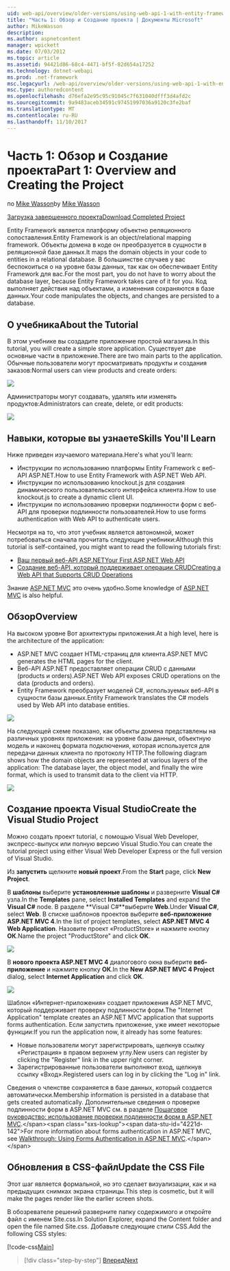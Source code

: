```yaml
---
uid: web-api/overview/older-versions/using-web-api-1-with-entity-framework-5/using-web-api-with-entity-framework-part-1
title: "Часть 1: Обзор и Создание проекта | Документы Microsoft"
author: MikeWasson
description: 
ms.author: aspnetcontent
manager: wpickett
ms.date: 07/03/2012
ms.topic: article
ms.assetid: 94421d86-68c4-4471-bf5f-82d654a17252
ms.technology: dotnet-webapi
ms.prod: .net-framework
msc.legacyurl: /web-api/overview/older-versions/using-web-api-1-with-entity-framework-5/using-web-api-with-entity-framework-part-1
msc.type: authoredcontent
ms.openlocfilehash: d76efa2e95c95c91045c7f631040dfff3d4afd2c
ms.sourcegitcommit: 9a9483aceb34591c97451997036a9120c3fe2baf
ms.translationtype: MT
ms.contentlocale: ru-RU
ms.lasthandoff: 11/10/2017
---
```

<a name="part-1-overview-and-creating-the-project"></a><span data-ttu-id="4221d-102">Часть 1: Обзор и Создание проекта</span><span class="sxs-lookup"><span data-stu-id="4221d-102">Part 1: Overview and Creating the Project</span></span>
====================
<span data-ttu-id="4221d-103">по [Mike Wasson](https://github.com/MikeWasson)</span><span class="sxs-lookup"><span data-stu-id="4221d-103">by [Mike Wasson](https://github.com/MikeWasson)</span></span>

[<span data-ttu-id="4221d-104">Загрузка завершенного проекта</span><span class="sxs-lookup"><span data-stu-id="4221d-104">Download Completed Project</span></span>](http://code.msdn.microsoft.com/ASP-NET-Web-API-with-afa30545)

<span data-ttu-id="4221d-105">Entity Framework является платформу объектно реляционного сопоставления.</span><span class="sxs-lookup"><span data-stu-id="4221d-105">Entity Framework is an object/relational mapping framework.</span></span> <span data-ttu-id="4221d-106">Объекты домена в коде он преобразуется в сущности в реляционной базе данных.</span><span class="sxs-lookup"><span data-stu-id="4221d-106">It maps the domain objects in your code to entities in a relational database.</span></span> <span data-ttu-id="4221d-107">В большинстве случаев у вас беспокоиться о на уровне базы данных, так как он обеспечивает Entity Framework для вас.</span><span class="sxs-lookup"><span data-stu-id="4221d-107">For the most part, you do not have to worry about the database layer, because Entity Framework takes care of it for you.</span></span> <span data-ttu-id="4221d-108">Код выполняет действия над объектами, а изменения сохраняются в базе данных.</span><span class="sxs-lookup"><span data-stu-id="4221d-108">Your code manipulates the objects, and changes are persisted to a database.</span></span>

## <a name="about-the-tutorial"></a><span data-ttu-id="4221d-109">О учебника</span><span class="sxs-lookup"><span data-stu-id="4221d-109">About the Tutorial</span></span>

<span data-ttu-id="4221d-110">В этом учебнике вы создадите приложение простой магазина.</span><span class="sxs-lookup"><span data-stu-id="4221d-110">In this tutorial, you will create a simple store application.</span></span> <span data-ttu-id="4221d-111">Существует две основные части в приложение.</span><span class="sxs-lookup"><span data-stu-id="4221d-111">There are two main parts to the application.</span></span> <span data-ttu-id="4221d-112">Обычные пользователи могут просматривать продукты и создания заказов:</span><span class="sxs-lookup"><span data-stu-id="4221d-112">Normal users can view products and create orders:</span></span>

![](using-web-api-with-entity-framework-part-1/_static/image1.png)

<span data-ttu-id="4221d-113">Администраторы могут создавать, удалять или изменять продуктов:</span><span class="sxs-lookup"><span data-stu-id="4221d-113">Administrators can create, delete, or edit products:</span></span>

![](using-web-api-with-entity-framework-part-1/_static/image2.png)

## <a name="skills-youll-learn"></a><span data-ttu-id="4221d-114">Навыки, которые вы узнаете</span><span class="sxs-lookup"><span data-stu-id="4221d-114">Skills You'll Learn</span></span>

<span data-ttu-id="4221d-115">Ниже приведен изучаемого материала.</span><span class="sxs-lookup"><span data-stu-id="4221d-115">Here's what you'll learn:</span></span>

- <span data-ttu-id="4221d-116">Инструкции по использованию платформы Entity Framework с веб-API ASP.NET.</span><span class="sxs-lookup"><span data-stu-id="4221d-116">How to use Entity Framework with ASP.NET Web API.</span></span>
- <span data-ttu-id="4221d-117">Инструкции по использованию knockout.js для создания динамического пользовательского интерфейса клиента.</span><span class="sxs-lookup"><span data-stu-id="4221d-117">How to use knockout.js to create a dynamic client UI.</span></span>
- <span data-ttu-id="4221d-118">Инструкции по использованию проверки подлинности форм с веб-API для проверки подлинности пользователей.</span><span class="sxs-lookup"><span data-stu-id="4221d-118">How to use forms authentication with Web API to authenticate users.</span></span>

<span data-ttu-id="4221d-119">Несмотря на то, что этот учебник является автономной, может потребоваться сначала прочитать следующие учебники:</span><span class="sxs-lookup"><span data-stu-id="4221d-119">Although this tutorial is self-contained, you might want to read the following tutorials first:</span></span>

- [<span data-ttu-id="4221d-120">Ваш первый веб-API ASP.NET</span><span class="sxs-lookup"><span data-stu-id="4221d-120">Your First ASP.NET Web API</span></span>](../../getting-started-with-aspnet-web-api/tutorial-your-first-web-api.md)
- [<span data-ttu-id="4221d-121">Создание веб-API, который поддерживает операции CRUD</span><span class="sxs-lookup"><span data-stu-id="4221d-121">Creating a Web API that Supports CRUD Operations</span></span>](../creating-a-web-api-that-supports-crud-operations.md)

<span data-ttu-id="4221d-122">Знание [ASP.NET MVC](../../../../mvc/index.md) это очень удобно.</span><span class="sxs-lookup"><span data-stu-id="4221d-122">Some knowledge of [ASP.NET MVC](../../../../mvc/index.md) is also helpful.</span></span>

## <a name="overview"></a><span data-ttu-id="4221d-123">Обзор</span><span class="sxs-lookup"><span data-stu-id="4221d-123">Overview</span></span>

<span data-ttu-id="4221d-124">На высоком уровне Вот архитектуры приложения.</span><span class="sxs-lookup"><span data-stu-id="4221d-124">At a high level, here is the architecture of the application:</span></span>

- <span data-ttu-id="4221d-125">ASP.NET MVC создает HTML-страниц для клиента.</span><span class="sxs-lookup"><span data-stu-id="4221d-125">ASP.NET MVC generates the HTML pages for the client.</span></span>
- <span data-ttu-id="4221d-126">Веб-API ASP.NET предоставляет операции CRUD с данными (products и orders).</span><span class="sxs-lookup"><span data-stu-id="4221d-126">ASP.NET Web API exposes CRUD operations on the data (products and orders).</span></span>
- <span data-ttu-id="4221d-127">Entity Framework преобразует моделей C#, используемых веб-API в сущности базы данных.</span><span class="sxs-lookup"><span data-stu-id="4221d-127">Entity Framework translates the C# models used by Web API into database entities.</span></span>

![](using-web-api-with-entity-framework-part-1/_static/image3.png)

<span data-ttu-id="4221d-128">На следующей схеме показано, как объекты домена представлены на различных уровнях приложения: на уровне базы данных, объектную модель и наконец формата подключения, которая используется для передачи данных клиента по протоколу HTTP.</span><span class="sxs-lookup"><span data-stu-id="4221d-128">The following diagram shows how the domain objects are represented at various layers of the application: The database layer, the object model, and finally the wire format, which is used to transmit data to the client via HTTP.</span></span>

![](using-web-api-with-entity-framework-part-1/_static/image4.png)

## <a name="create-the-visual-studio-project"></a><span data-ttu-id="4221d-129">Создание проекта Visual Studio</span><span class="sxs-lookup"><span data-stu-id="4221d-129">Create the Visual Studio Project</span></span>

<span data-ttu-id="4221d-130">Можно создать проект tutorial, с помощью Visual Web Developer, экспресс-выпуск или полную версию Visual Studio.</span><span class="sxs-lookup"><span data-stu-id="4221d-130">You can create the tutorial project using either Visual Web Developer Express or the full version of Visual Studio.</span></span>

<span data-ttu-id="4221d-131">Из **запустить** щелкните **новый проект**.</span><span class="sxs-lookup"><span data-stu-id="4221d-131">From the **Start** page, click **New Project**.</span></span>

<span data-ttu-id="4221d-132">В **шаблоны** выберите **установленные шаблоны** и разверните **Visual C#** узла.</span><span class="sxs-lookup"><span data-stu-id="4221d-132">In the **Templates** pane, select **Installed Templates** and expand the **Visual C#** node.</span></span> <span data-ttu-id="4221d-133">В разделе **Visual C#**выберите **Web**.</span><span class="sxs-lookup"><span data-stu-id="4221d-133">Under **Visual C#**, select **Web**.</span></span> <span data-ttu-id="4221d-134">В списке шаблонов проектов выберите **веб-приложение ASP.NET MVC 4**.</span><span class="sxs-lookup"><span data-stu-id="4221d-134">In the list of project templates, select **ASP.NET MVC 4 Web Application**.</span></span> <span data-ttu-id="4221d-135">Назовите проект «ProductStore» и нажмите кнопку **ОК**.</span><span class="sxs-lookup"><span data-stu-id="4221d-135">Name the project "ProductStore" and click **OK**.</span></span>

![](using-web-api-with-entity-framework-part-1/_static/image5.png)

<span data-ttu-id="4221d-136">В **нового проекта ASP.NET MVC 4** диалогового окна выберите **веб-приложение** и нажмите кнопку **ОК**.</span><span class="sxs-lookup"><span data-stu-id="4221d-136">In the **New ASP.NET MVC 4 Project** dialog, select **Internet Application** and click **OK**.</span></span>

![](using-web-api-with-entity-framework-part-1/_static/image6.png)

<span data-ttu-id="4221d-137">Шаблон «Интернет-приложения» создает приложения ASP.NET MVC, который поддерживает проверку подлинности форм.</span><span class="sxs-lookup"><span data-stu-id="4221d-137">The "Internet Application" template creates an ASP.NET MVC application that supports forms authentication.</span></span> <span data-ttu-id="4221d-138">Если запустить приложение, уже имеет некоторые функции:</span><span class="sxs-lookup"><span data-stu-id="4221d-138">If you run the application now, it already has some features:</span></span>

- <span data-ttu-id="4221d-139">Новые пользователи могут зарегистрировать, щелкнув ссылку «Регистрация» в правом верхнем углу.</span><span class="sxs-lookup"><span data-stu-id="4221d-139">New users can register by clicking the "Register" link in the upper right corner.</span></span>
- <span data-ttu-id="4221d-140">Зарегистрированные пользователи выполняют вход, щелкнув ссылку «Вход».</span><span class="sxs-lookup"><span data-stu-id="4221d-140">Registered users can log in by clicking the "Log in" link.</span></span>

<span data-ttu-id="4221d-141">Сведения о членстве сохраняется в базе данных, который создается автоматически.</span><span class="sxs-lookup"><span data-stu-id="4221d-141">Membership information is persisted in a database that gets created automatically.</span></span> <span data-ttu-id="4221d-142">Дополнительные сведения о проверке подлинности форм в ASP.NET MVC см. в разделе [Пошаговое руководство: использование проверки подлинности форм в ASP.NET MVC](https://msdn.microsoft.com/en-us/library/ff398049(VS.98).aspx).</span><span class="sxs-lookup"><span data-stu-id="4221d-142">For more information about forms authentication in ASP.NET MVC, see [Walkthrough: Using Forms Authentication in ASP.NET MVC](https://msdn.microsoft.com/en-us/library/ff398049(VS.98).aspx).</span></span>

## <a name="update-the-css-file"></a><span data-ttu-id="4221d-143">Обновления в CSS-файл</span><span class="sxs-lookup"><span data-stu-id="4221d-143">Update the CSS File</span></span>

<span data-ttu-id="4221d-144">Этот шаг является формальной, но это сделает визуализации, как и на предыдущих снимках экрана страницы.</span><span class="sxs-lookup"><span data-stu-id="4221d-144">This step is cosmetic, but it will make the pages render like the earlier screen shots.</span></span>

<span data-ttu-id="4221d-145">В обозревателе решений разверните папку содержимого и откройте файл с именем Site.css.</span><span class="sxs-lookup"><span data-stu-id="4221d-145">In Solution Explorer, expand the Content folder and open the file named Site.css.</span></span> <span data-ttu-id="4221d-146">Добавьте следующие стили CSS.</span><span class="sxs-lookup"><span data-stu-id="4221d-146">Add the following CSS styles:</span></span>

[!code-css[Main](using-web-api-with-entity-framework-part-1/samples/sample1.css)]

>[!div class="step-by-step"]
[<span data-ttu-id="4221d-147">Вперед</span><span class="sxs-lookup"><span data-stu-id="4221d-147">Next</span></span>](using-web-api-with-entity-framework-part-2.md)
